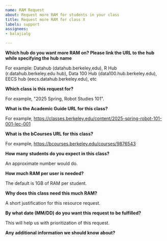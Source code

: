 ```yaml
---
name: RAM Request 
about: Request more RAM for students in your class
title: Request more RAM for class X
labels: support
assignees: 
- balajialg

---
```


**Which hub do you want more RAM on? Please link the URL to the hub while specifying the hub name**

For example: Datahub (datahub.berkeley,edu), R Hub (r.datahub.berkeley.edu hub), Data 100 Hub (data100.hub.berkeley.edu), EECS hub (eecs.datahub.berkeley.edu), etc

**Which class is this request for?**

For example, "2025 Spring, Robot Studies 101".

**What is the Academic Guide URL for this class?**

For example, https://classes.berkeley.edu/content/2025-spring-robot-101-001-lec-001

**What is the bCourses URL for this class?**

For example, https://bcourses.berkeley.edu/courses/9876543

**How many students do you expect in this class?**

An approximate number would do.

**How much RAM per user is needed?**

The default is 1GB of RAM per student.

**Why does this class need this much RAM?**

A short justification for this resource request.

**By what date (MM/DD) do you want this request to be fulfilled?**

This will help us with prioritization of this request.

**Any additional information we should know about?**

